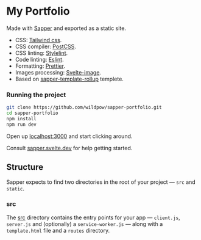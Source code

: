 # My Portfolio

Made with [Sapper](https://github.com/sveltejs/sapper) and exported as a static site.

- CSS: [Tailwind css](https://tailwindcss.com/).
- CSS compiler: [PostCSS](https://postcss.org/).
- CSS linting: [Stylelint](https://stylelint.io/).
- Code linting: [Eslint](https://eslint.org/).
- Formatting: [Prettier](https://prettier.io/).
- Images processing: [Svelte-image](https://github.com/matyunya/svelte-image).
- Based on [sapper-template-rollup](https://github.com/sveltejs/sapper-template-rollup) templete.

### Running the project

```bash
git clone https://github.com/wildpow/sapper-portfolio.git
cd sapper-portfolio
npm install
npm run dev
```

Open up [localhost:3000](http://localhost:3000) and start clicking around.

Consult [sapper.svelte.dev](https://sapper.svelte.dev) for help getting started.

## Structure

Sapper expects to find two directories in the root of your project — `src` and `static`.

### src

The [src](src) directory contains the entry points for your app — `client.js`, `server.js` and (optionally) a `service-worker.js` — along with a `template.html` file and a `routes` directory.
